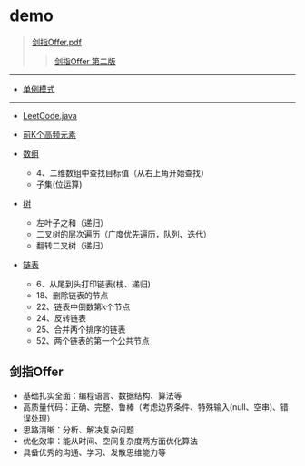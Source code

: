 # demo
> [剑指Offer.pdf](https://github.com/Panl99/demo/tree/master/src/main/resources/static/doc/剑指Offer.pdf)
>> [剑指Offer 第二版](https://www.cnblogs.com/52yu/p/13352567.html)

------
- [单例模式](https://github.com/Panl99/demo/blob/master/src/main/java/com/outman/demo/leetcode/Singleton.java)

------
- [LeetCode.java](https://github.com/Panl99/demo/blob/master/src/main/java/com/outman/demo/leetcode/LeetCode.java)
- [前K个高频元素](https://github.com/Panl99/demo/blob/master/src/main/java/com/outman/demo/leetcode/TopkFrequentElements.java)

- [数组](https://github.com/Panl99/demo/blob/master/src/main/java/com/outman/demo/leetcode/ArrayDemo.java)
    - 4、二维数组中查找目标值（从右上角开始查找）
    - 子集(位运算)
- [树](https://github.com/Panl99/demo/blob/master/src/main/java/com/outman/demo/leetcode/TreeDemo.java)
    - 左叶子之和（递归）
    - 二叉树的层次遍历（广度优先遍历，队列、迭代）
    - 翻转二叉树（递归）
- [链表](https://github.com/Panl99/demo/blob/master/src/main/java/com/outman/demo/leetcode/ListDemo.java)
    - 6、从尾到头打印链表(栈、递归)
    - 18、删除链表的节点
    - 22、链表中倒数第k个节点
    - 24、反转链表
    - 25、合并两个排序的链表
    - 52、两个链表的第一个公共节点
    

## 剑指Offer
- 基础扎实全面：编程语言、数据结构、算法等
- 高质量代码：正确、完整、鲁棒（考虑边界条件、特殊输入(null、空串)、错误处理）
- 思路清晰：分析、解决复杂问题
- 优化效率：能从时间、空间复杂度两方面优化算法
- 具备优秀的沟通、学习、发散思维能力等


